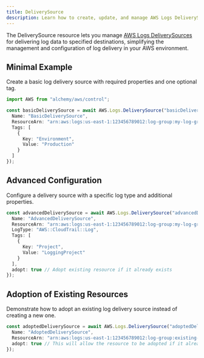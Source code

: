 ```yaml
---
title: DeliverySource
description: Learn how to create, update, and manage AWS Logs DeliverySources using Alchemy Cloud Control.
---
```


The DeliverySource resource lets you manage [AWS Logs DeliverySources](https://docs.aws.amazon.com/logs/latest/userguide/) for delivering log data to specified destinations, simplifying the management and configuration of log delivery in your AWS environment.

## Minimal Example

Create a basic log delivery source with required properties and one optional tag.

```ts
import AWS from "alchemy/aws/control";

const basicDeliverySource = await AWS.Logs.DeliverySource("basicDeliverySource", {
  Name: "BasicDeliverySource",
  ResourceArn: "arn:aws:logs:us-east-1:123456789012:log-group:my-log-group",
  Tags: [
    {
      Key: "Environment",
      Value: "Production"
    }
  ]
});
```

## Advanced Configuration

Configure a delivery source with a specific log type and additional properties.

```ts
const advancedDeliverySource = await AWS.Logs.DeliverySource("advancedDeliverySource", {
  Name: "AdvancedDeliverySource",
  ResourceArn: "arn:aws:logs:us-east-1:123456789012:log-group:my-log-group",
  LogType: "AWS::CloudTrail::Log",
  Tags: [
    {
      Key: "Project",
      Value: "LoggingProject"
    }
  ],
  adopt: true // Adopt existing resource if it already exists
});
```

## Adoption of Existing Resources

Demonstrate how to adopt an existing log delivery source instead of creating a new one.

```ts
const adoptedDeliverySource = await AWS.Logs.DeliverySource("adoptedDeliverySource", {
  Name: "AdoptedDeliverySource",
  ResourceArn: "arn:aws:logs:us-east-1:123456789012:log-group:existing-log-group",
  adopt: true // This will allow the resource to be adopted if it already exists
});
```